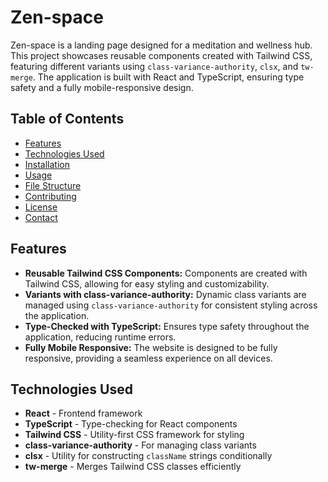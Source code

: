 # Zen-space

Zen-space is a landing page designed for a meditation and wellness hub. This project showcases reusable components created with Tailwind CSS, featuring different variants using `class-variance-authority`, `clsx`, and `tw-merge`. The application is built with React and TypeScript, ensuring type safety and a fully mobile-responsive design.

## Table of Contents

- [Features](#features)
- [Technologies Used](#technologies-used)
- [Installation](#installation)
- [Usage](#usage)
- [File Structure](#file-structure)
- [Contributing](#contributing)
- [License](#license)
- [Contact](#contact)

## Features

- **Reusable Tailwind CSS Components:** Components are created with Tailwind CSS, allowing for easy styling and customizability.
- **Variants with class-variance-authority:** Dynamic class variants are managed using `class-variance-authority` for consistent styling across the application.
- **Type-Checked with TypeScript:** Ensures type safety throughout the application, reducing runtime errors.
- **Fully Mobile Responsive:** The website is designed to be fully responsive, providing a seamless experience on all devices.

## Technologies Used

- **React** - Frontend framework
- **TypeScript** - Type-checking for React components
- **Tailwind CSS** - Utility-first CSS framework for styling
- **class-variance-authority** - For managing class variants
- **clsx** - Utility for constructing `className` strings conditionally
- **tw-merge** - Merges Tailwind CSS classes efficiently
